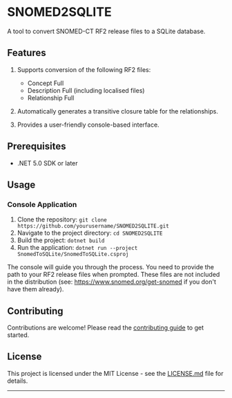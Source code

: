 # SNOMED2SQLITE

A tool to convert SNOMED-CT RF2 release files to a SQLite database.

## Features

1. Supports conversion of the following RF2 files:
    - Concept Full
    - Description Full (including localised files)
    - Relationship Full

2. Automatically generates a transitive closure table for the relationships.

3. Provides a user-friendly console-based interface.

## Prerequisites

- .NET 5.0 SDK or later

## Usage

### Console Application

1. Clone the repository: `git clone https://github.com/yourusername/SNOMED2SQLITE.git`
2. Navigate to the project directory: `cd SNOMED2SQLITE`
3. Build the project: `dotnet build`
4. Run the application: `dotnet run --project SnomedToSQLite/SnomedToSQLite.csproj`

The console will guide you through the process. You need to provide the path to your RF2 release files when prompted. These files are not included in the distribution (see: https://www.snomed.org/get-snomed if you don't have them already).

## Contributing

Contributions are welcome! Please read the [contributing guide](CONTRIBUTING.md) to get started.

## License

This project is licensed under the MIT License - see the [LICENSE.md](LICENSE.md) file for details.

---

